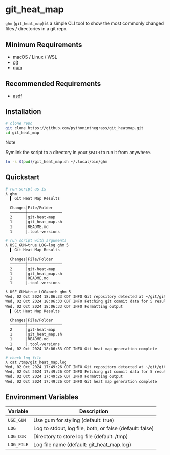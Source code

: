 # git_heat_map

`ghm` (`git_heat_map`) is a simple CLI tool to show the most commonly changed files / directories in a git repo.

## Minimum Requirements

* macOS / Linux / WSL
* [git](https://git-scm.com/)
* [gum](https://github.com/charmbracelet/gum?tab=readme-ov-file#installation)

## Recommended Requirements

* [asdf](https://asdf-vm.com/)

## Installation

```bash
# clone repo
git clone https://github.com/pythoninthegrass/git_heatmap.git
cd git_heat_map
```

> [!NOTE]
> Symlink the script to a directory in your `$PATH` to run it from anywhere.

```bash
ln -s $(pwd)/git_heat_map.sh ~/.local/bin/ghm
```


## Quickstart

```bash
# run script as-is
λ ghm
  ▌ Git Heat Map Results
  
  Changes│File/Folder    
  ───────┼───────────────
  2      │git-heat-map   
  1      │git_heat_map.sh
  1      │README.md      
  1      │.tool-versions 

# run script with arguments
λ USE_GUM=true LOG=log ghm 5
  ▌ Git Heat Map Results
  
  Changes│File/Folder    
  ───────┼───────────────
  2      │git-heat-map   
  1      │git_heat_map.sh
  1      │README.md      
  1      │.tool-versions

λ USE_GUM=true LOG=both ghm 5
Wed, 02 Oct 2024 18:06:33 CDT INFO Git repository detected at ~/git/git_heatmap
Wed, 02 Oct 2024 18:06:33 CDT INFO Fetching git commit data for 5 results
Wed, 02 Oct 2024 18:06:33 CDT INFO Formatting output
  ▌ Git Heat Map Results
  
  Changes│File/Folder    
  ───────┼───────────────
  2      │git-heat-map   
  1      │git_heat_map.sh
  1      │README.md      
  1      │.tool-versions 
Wed, 02 Oct 2024 18:06:33 CDT INFO Git heat map generation complete

# check log file
λ cat /tmp/git_heat_map.log 
Wed, 02 Oct 2024 17:49:26 CDT INFO Git repository detected at ~/git/git_heatmap
Wed, 02 Oct 2024 17:49:26 CDT INFO Fetching git commit data for 5 results
Wed, 02 Oct 2024 17:49:26 CDT INFO Formatting output
Wed, 02 Oct 2024 17:49:26 CDT INFO Git heat map generation complete
```

## Environment Variables

| Variable   | Description                                              |
|------------|----------------------------------------------------------|
| `USE_GUM`  | Use gum for styling (default: true)                      |
| `LOG`      | Log to stdout, log file, both, or false (default: false) |
| `LOG_DIR`  | Directory to store log file (default: /tmp)              |
| `LOG_FILE` | Log file name (default: git_heat_map.log)                |
